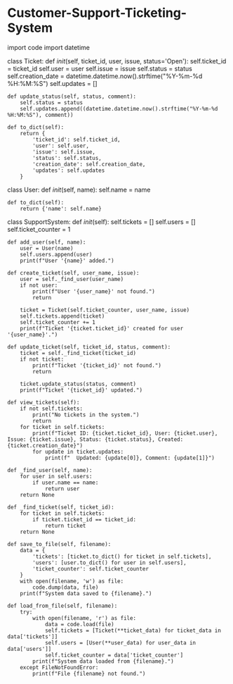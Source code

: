 # Customer-Support-Ticketing-System
import code
import datetime

class Ticket:
    def _init_(self, ticket_id, user, issue, status='Open'):
        self.ticket_id = ticket_id
        self.user = user
        self.issue = issue
        self.status = status
        self.creation_date = datetime.datetime.now().strftime("%Y-%m-%d %H:%M:%S")
        self.updates = []

    def update_status(self, status, comment):
        self.status = status
        self.updates.append((datetime.datetime.now().strftime("%Y-%m-%d %H:%M:%S"), comment))

    def to_dict(self):
        return {
            'ticket_id': self.ticket_id,
            'user': self.user,
            'issue': self.issue,
            'status': self.status,
            'creation_date': self.creation_date,
            'updates': self.updates
        }

class User:
    def _init_(self, name):
        self.name = name

    def to_dict(self):
        return {'name': self.name}

class SupportSystem:
    def _init_(self):
        self.tickets = []
        self.users = []
        self.ticket_counter = 1

    def add_user(self, name):
        user = User(name)
        self.users.append(user)
        print(f"User '{name}' added.")

    def create_ticket(self, user_name, issue):
        user = self._find_user(user_name)
        if not user:
            print(f"User '{user_name}' not found.")
            return

        ticket = Ticket(self.ticket_counter, user_name, issue)
        self.tickets.append(ticket)
        self.ticket_counter += 1
        print(f"Ticket '{ticket.ticket_id}' created for user '{user_name}'.")

    def update_ticket(self, ticket_id, status, comment):
        ticket = self._find_ticket(ticket_id)
        if not ticket:
            print(f"Ticket '{ticket_id}' not found.")
            return

        ticket.update_status(status, comment)
        print(f"Ticket '{ticket_id}' updated.")

    def view_tickets(self):
        if not self.tickets:
            print("No tickets in the system.")
            return
        for ticket in self.tickets:
            print(f"Ticket ID: {ticket.ticket_id}, User: {ticket.user}, Issue: {ticket.issue}, Status: {ticket.status}, Created: {ticket.creation_date}")
            for update in ticket.updates:
                print(f"  Updated: {update[0]}, Comment: {update[1]}")

    def _find_user(self, name):
        for user in self.users:
            if user.name == name:
                return user
        return None

    def _find_ticket(self, ticket_id):
        for ticket in self.tickets:
            if ticket.ticket_id == ticket_id:
                return ticket
        return None

    def save_to_file(self, filename):
        data = {
            'tickets': [ticket.to_dict() for ticket in self.tickets],
            'users': [user.to_dict() for user in self.users],
            'ticket_counter': self.ticket_counter
        }
        with open(filename, 'w') as file:
            code.dump(data, file)
        print(f"System data saved to {filename}.")

    def load_from_file(self, filename):
        try:
            with open(filename, 'r') as file:
                data = code.load(file)
                self.tickets = [Ticket(**ticket_data) for ticket_data in data['tickets']]
                self.users = [User(**user_data) for user_data in data['users']]
                self.ticket_counter = data['ticket_counter']
            print(f"System data loaded from {filename}.")
        except FileNotFoundError:
            print(f"File {filename} not found.")
